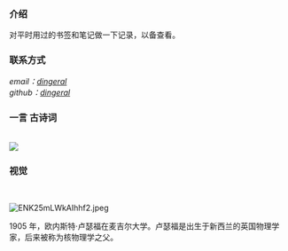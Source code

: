 ### 介绍

对平时用过的书签和笔记做一下记录，以备查看。

### 联系方式

<address>
email：<a href="mailto:dingeral@outlook.com">dingeral</a>
<br \>
github：<a href="https://github.com/dingeral">dingeral</a>
</address>

### 一言 古诗词

<br>

<img src="https://api.gushi.ci/all.svg?font-size=18&spacing=4">

### 视觉

<br>

![ENK25mLWkAIhhf2.jpeg](https://i.loli.net/2020/01/03/OsdmXykYZFpjg3q.jpg)

1905 年，欧内斯特·卢瑟福在麦吉尔大学。卢瑟福是出生于新西兰的英国物理学家，后来被称为核物理学之父。
